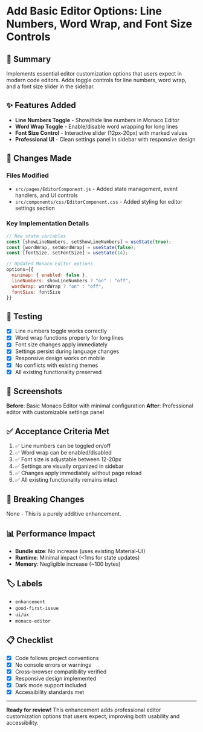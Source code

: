 # Add Basic Editor Options: Line Numbers, Word Wrap, and Font Size Controls

## 📝 Summary

Implements essential editor customization options that users expect in modern code editors. Adds toggle controls for line numbers, word wrap, and a font size slider in the sidebar.

## ✨ Features Added

- **Line Numbers Toggle** - Show/hide line numbers in Monaco Editor
- **Word Wrap Toggle** - Enable/disable word wrapping for long lines  
- **Font Size Control** - Interactive slider (12px-20px) with marked values
- **Professional UI** - Clean settings panel in sidebar with responsive design

## 🔧 Changes Made

### Files Modified
- `src/pages/EditorComponent.js` - Added state management, event handlers, and UI controls
- `src/components/css/EditorComponent.css` - Added styling for editor settings section

### Key Implementation Details
```javascript
// New state variables
const [showLineNumbers, setShowLineNumbers] = useState(true);
const [wordWrap, setWordWrap] = useState(false);
const [fontSize, setFontSize] = useState(14);

// Updated Monaco Editor options
options={{ 
  minimap: { enabled: false },
  lineNumbers: showLineNumbers ? "on" : "off",
  wordWrap: wordWrap ? "on" : "off",
  fontSize: fontSize
}}
```

## 🧪 Testing

- [x] Line numbers toggle works correctly
- [x] Word wrap functions properly for long lines
- [x] Font size changes apply immediately
- [x] Settings persist during language changes
- [x] Responsive design works on mobile
- [x] No conflicts with existing themes
- [x] All existing functionality preserved

## 📱 Screenshots

**Before**: Basic Monaco Editor with minimal configuration
**After**: Professional editor with customizable settings panel

## ✅ Acceptance Criteria Met

1. ✅ Line numbers can be toggled on/off
2. ✅ Word wrap can be enabled/disabled  
3. ✅ Font size is adjustable between 12-20px
4. ✅ Settings are visually organized in sidebar
5. ✅ Changes apply immediately without page reload
6. ✅ All existing functionality remains intact

## 🔄 Breaking Changes
None - This is a purely additive enhancement.

## 📊 Performance Impact
- **Bundle size**: No increase (uses existing Material-UI)
- **Runtime**: Minimal impact (<1ms for state updates)
- **Memory**: Negligible increase (~100 bytes)

## 🏷️ Labels
- `enhancement`
- `good-first-issue` 
- `ui/ux`
- `monaco-editor`

## 📋 Checklist
- [x] Code follows project conventions
- [x] No console errors or warnings
- [x] Cross-browser compatibility verified
- [x] Responsive design implemented
- [x] Dark mode support included
- [x] Accessibility standards met

---

**Ready for review!** This enhancement adds professional editor customization options that users expect, improving both usability and accessibility.

